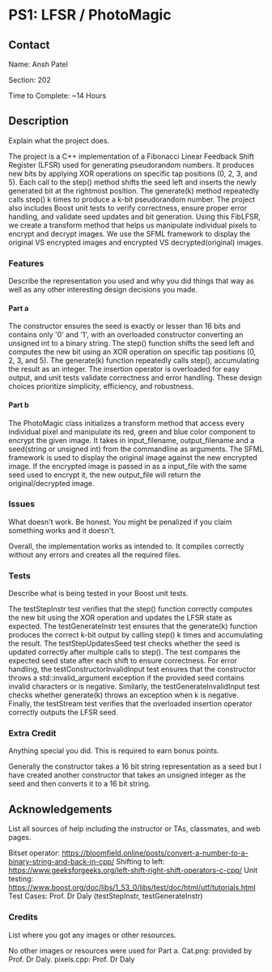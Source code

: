 # PS1: LFSR / PhotoMagic

## Contact
Name: Ansh Patel

Section: 202

Time to Complete: ~14 Hours


## Description
Explain what the project does.

The project is a C++ implementation of a Fibonacci Linear Feedback Shift Register (LFSR) used for generating pseudorandom numbers. It produces new bits by applying XOR operations on specific tap positions (0, 2, 3, and 5). Each call to the step() method shifts the seed left and inserts the newly generated bit at the rightmost position. The generate(k) method repeatedly calls step() k times to produce a k-bit pseudorandom number. The project also includes Boost unit tests to verify correctness, ensure proper error handling, and validate seed updates and bit generation. Using this FibLFSR, we create a transform method that helps us manipulate individual pixels to encrypt and decrypt images. We use the SFML framework to display the original VS encrypted images and encrypted VS decrypted(original) images.

### Features
Describe the representation you used and why you did things that way as well as any other interesting design decisions you made.

#### Part a
The constructor ensures the seed is exactly or lesser than 16 bits and contains only '0' and '1', with an overloaded constructor converting an unsigned int to a binary string. The step() function shifts the seed left and computes the new bit using an XOR operation on specific tap positions (0, 2, 3, and 5). The generate(k) function repeatedly calls step(), accumulating the result as an integer. The insertion operator is overloaded for easy output, and unit tests validate correctness and error handling. These design choices prioritize simplicity, efficiency, and robustness.

#### Part b
The PhotoMagic class initializes a transform method that access every individual pixel and manipulate its red, green and blue color component to encrypt the given image. It takes in input_filename, output_filename and a seed(string or unsigned int) from the commandline as arguments. The SFML framework is used to display the original image against the new encrypted image. If the encrypted image is passed in as a input_file with the same seed used to encrypt it, the new output_file will return the original/decrypted image.

### Issues
What doesn't work.  Be honest.  You might be penalized if you claim something works and it doesn't.

Overall, the implementation works as intended to. It compiles correctly without any errors and creates all the required files.

### Tests
Describe what is being tested in your Boost unit tests.

The testStepInstr test verifies that the step() function correctly computes the new bit using the XOR operation and updates the LFSR state as expected. The testGenerateInstr test ensures that the generate(k) function produces the correct k-bit output by calling step() k times and accumulating the result. The testStepUpdatesSeed test checks whether the seed is updated correctly after multiple calls to step(). The test compares the expected seed state after each shift to ensure correctness. For error handling, the testConstructorInvalidInput test ensures that the constructor throws a std::invalid_argument exception if the provided seed contains invalid characters or is negative. Similarly, the testGenerateInvalidInput test checks whether generate(k) throws an exception when k is negative. Finally, the testStream test verifies that the overloaded insertion operator correctly outputs the LFSR seed.

### Extra Credit
Anything special you did. This is required to earn bonus points.

Generally the constructor takes a 16 bit string representation as a seed but I have created another constructor that takes an unsigned integer as the seed and then converts it to a 16 bit string.

## Acknowledgements
List all sources of help including the instructor or TAs, classmates, and web pages.

Bitset operator: https://bloomfield.online/posts/convert-a-number-to-a-binary-string-and-back-in-cpp/
Shifting to left: https://www.geeksforgeeks.org/left-shift-right-shift-operators-c-cpp/
Unit testing: https://www.boost.org/doc/libs/1_53_0/libs/test/doc/html/utf/tutorials.html
Test Cases: Prof. Dr Daly (testStepInstr, testGenerateInstr)

### Credits
List where you got any images or other resources.

No other images or resources were used for Part a.
Cat.png: provided by Prof. Dr Daly.
pixels.cpp: Prof. Dr Daly
